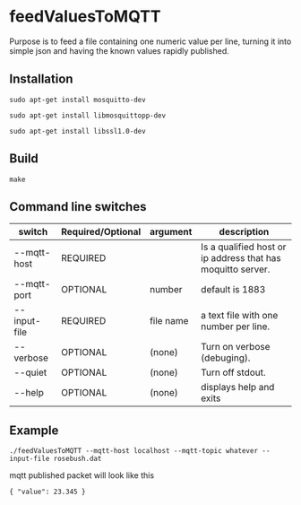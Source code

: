 # feedValuesToMQTT

Purpose is to feed a file containing one numeric value per line, turning it into simple json and
having the known values rapidly published.

## Installation


`sudo apt-get install mosquitto-dev`

`sudo apt-get install libmosquittopp-dev`

`sudo apt-get install libssl1.0-dev`


## Build

`make`


## Command line switches

switch|Required/Optional|argument|description
---|---|---|---
--mqtt-host|REQUIRED||Is a qualified host or ip address that has moquitto server.
--mqtt-port|OPTIONAL|number|default is 1883
--input-file|REQUIRED|file name|a text file with one number per line.
--verbose|OPTIONAL|(none)|Turn on verbose (debuging).
--quiet|OPTIONAL|(none)|Turn off stdout.
--help|OPTIONAL|(none)|displays help and exits


## Example

`./feedValuesToMQTT --mqtt-host localhost --mqtt-topic whatever --input-file rosebush.dat`

mqtt published packet will look like this 
```i
{ "value": 23.345 }
```
